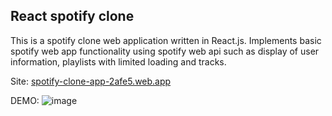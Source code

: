 ## React spotify clone
This is a spotify clone web application written in React.js. Implements basic spotify web app functionality using spotify web api such as display of user information, playlists with limited loading and tracks.

Site: [spotify-clone-app-2afe5.web.app](https://spotify-clone-app-2afe5.web.app/)

DEMO:
![image](https://user-images.githubusercontent.com/46346197/208515932-267d72da-aff5-4eef-829b-7094932d263a.png)
